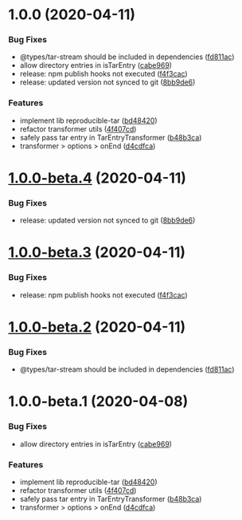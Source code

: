 # 1.0.0 (2020-04-11)

### Bug Fixes

- @types/tar-stream should be included in dependencies ([fd811ac](https://github.com/EqualMa/reproducible-tar/commit/fd811acd2ea1a94ffb969a3662368911e2b940ee))
- allow directory entries in isTarEntry ([cabe969](https://github.com/EqualMa/reproducible-tar/commit/cabe96968f3316958fd9f5aa47cb3267c7111319))
- release: npm publish hooks not executed ([f4f3cac](https://github.com/EqualMa/reproducible-tar/commit/f4f3cac841a6b8d098b2ef7c33c196f0477f1afc))
- release: updated version not synced to git ([8bb9de6](https://github.com/EqualMa/reproducible-tar/commit/8bb9de6420354fed422f4d24e11e0f7632b1b48f))

### Features

- implement lib reproducible-tar ([bd48420](https://github.com/EqualMa/reproducible-tar/commit/bd484209541469b20f4e723bc9e11227c752359a))
- refactor transformer utils ([4f407cd](https://github.com/EqualMa/reproducible-tar/commit/4f407cddbea2c26fb12bdbd86f0c100efda35e23))
- safely pass tar entry in TarEntryTransformer ([b48b3ca](https://github.com/EqualMa/reproducible-tar/commit/b48b3cac010f6f20c35ec493c577bcfceaea21f1))
- transformer > options > onEnd ([d4cdfca](https://github.com/EqualMa/reproducible-tar/commit/d4cdfcad1e2fecf565aa29f0192b9d63a2b3313f))

# [1.0.0-beta.4](https://github.com/EqualMa/reproducible-tar/compare/v1.0.0-beta.3...v1.0.0-beta.4) (2020-04-11)

### Bug Fixes

- release: updated version not synced to git ([8bb9de6](https://github.com/EqualMa/reproducible-tar/commit/8bb9de6420354fed422f4d24e11e0f7632b1b48f))

# [1.0.0-beta.3](https://github.com/EqualMa/reproducible-tar/compare/v1.0.0-beta.2...v1.0.0-beta.3) (2020-04-11)

### Bug Fixes

- release: npm publish hooks not executed ([f4f3cac](https://github.com/EqualMa/reproducible-tar/commit/f4f3cac841a6b8d098b2ef7c33c196f0477f1afc))

# [1.0.0-beta.2](https://github.com/EqualMa/reproducible-tar/compare/v1.0.0-beta.1...v1.0.0-beta.2) (2020-04-11)

### Bug Fixes

- @types/tar-stream should be included in dependencies ([fd811ac](https://github.com/EqualMa/reproducible-tar/commit/fd811acd2ea1a94ffb969a3662368911e2b940ee))

# 1.0.0-beta.1 (2020-04-08)

### Bug Fixes

- allow directory entries in isTarEntry ([cabe969](https://github.com/EqualMa/reproducible-tar/commit/cabe96968f3316958fd9f5aa47cb3267c7111319))

### Features

- implement lib reproducible-tar ([bd48420](https://github.com/EqualMa/reproducible-tar/commit/bd484209541469b20f4e723bc9e11227c752359a))
- refactor transformer utils ([4f407cd](https://github.com/EqualMa/reproducible-tar/commit/4f407cddbea2c26fb12bdbd86f0c100efda35e23))
- safely pass tar entry in TarEntryTransformer ([b48b3ca](https://github.com/EqualMa/reproducible-tar/commit/b48b3cac010f6f20c35ec493c577bcfceaea21f1))
- transformer > options > onEnd ([d4cdfca](https://github.com/EqualMa/reproducible-tar/commit/d4cdfcad1e2fecf565aa29f0192b9d63a2b3313f))
